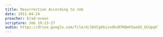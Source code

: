 ```yaml
---
title: Resurrection According to Job
date: 2011-04-24
preacher: brad-evans
scripture: Job 19:23-27
audio: https://drive.google.com/file/d/16VCgkbizxdhzRfHQmh5waSO_GCUpqV7m/view
---
```

